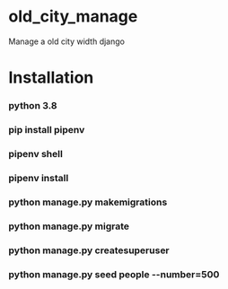 # old_city_manage
 Manage a old city width django
 # Installation  
 ### python 3.8  
 ### pip install pipenv  
 ### pipenv shell  
 ### pipenv install 
 ### python manage.py makemigrations
 ### python manage.py migrate
 ### python manage.py createsuperuser
 ### python manage.py seed people --number=500
